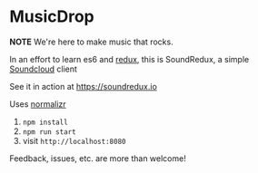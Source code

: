 # MusicDrop

**NOTE** We're here to make music that rocks.

In an effort to learn es6 and [redux](https://github.com/reactjs/redux), this is SoundRedux, a simple [Soundcloud](http://soundcloud.com) client

See it in action at https://soundredux.io

Uses [normalizr](https://github.com/gaearon/normalizr)

1. `npm install`
2. `npm run start`
3. visit `http://localhost:8080`

Feedback, issues, etc. are more than welcome!
